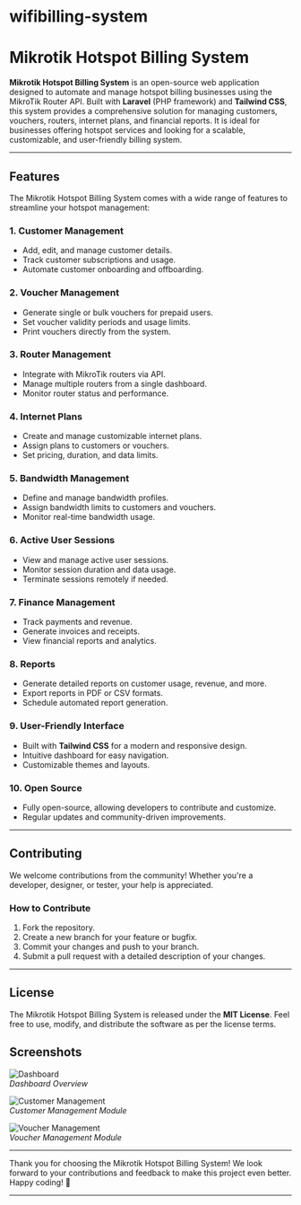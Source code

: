 # wifibilling-system


# Mikrotik Hotspot Billing System

**Mikrotik Hotspot Billing System** is an open-source web application designed to automate and manage hotspot billing businesses using the MikroTik Router API. Built with **Laravel** (PHP framework) and **Tailwind CSS**, this system provides a comprehensive solution for managing customers, vouchers, routers, internet plans, and financial reports. It is ideal for businesses offering hotspot services and looking for a scalable, customizable, and user-friendly billing system.

---

## Features

The Mikrotik Hotspot Billing System comes with a wide range of features to streamline your hotspot management:

### 1. **Customer Management**
   - Add, edit, and manage customer details.
   - Track customer subscriptions and usage.
   - Automate customer onboarding and offboarding.

### 2. **Voucher Management**
   - Generate single or bulk vouchers for prepaid users.
   - Set voucher validity periods and usage limits.
   - Print vouchers directly from the system.

### 3. **Router Management**
   - Integrate with MikroTik routers via API.
   - Manage multiple routers from a single dashboard.
   - Monitor router status and performance.

### 4. **Internet Plans**
   - Create and manage customizable internet plans.
   - Assign plans to customers or vouchers.
   - Set pricing, duration, and data limits.

### 5. **Bandwidth Management**
   - Define and manage bandwidth profiles.
   - Assign bandwidth limits to customers and vouchers.
   - Monitor real-time bandwidth usage.

### 6. **Active User Sessions**
   - View and manage active user sessions.
   - Monitor session duration and data usage.
   - Terminate sessions remotely if needed.

### 7. **Finance Management**
   - Track payments and revenue.
   - Generate invoices and receipts.
   - View financial reports and analytics.

### 8. **Reports**
   - Generate detailed reports on customer usage, revenue, and more.
   - Export reports in PDF or CSV formats.
   - Schedule automated report generation.

### 9. **User-Friendly Interface**
   - Built with **Tailwind CSS** for a modern and responsive design.
   - Intuitive dashboard for easy navigation.
   - Customizable themes and layouts.

### 10. **Open Source**
   - Fully open-source, allowing developers to contribute and customize.
   - Regular updates and community-driven improvements.

---

## Contributing

We welcome contributions from the community! Whether you're a developer, designer, or tester, your help is appreciated.

### How to Contribute
1. Fork the repository.
2. Create a new branch for your feature or bugfix.
3. Commit your changes and push to your branch.
4. Submit a pull request with a detailed description of your changes.

---

## License

The Mikrotik Hotspot Billing System is released under the **MIT License**. Feel free to use, modify, and distribute the software as per the license terms.

## Screenshots

![Dashboard](link-to-dashboard-screenshot)  
*Dashboard Overview*

![Customer Management](link-to-customer-mgt-screenshot)  
*Customer Management Module*

![Voucher Management](link-to-voucher-mgt-screenshot)  
*Voucher Management Module*

---

Thank you for choosing the Mikrotik Hotspot Billing System! We look forward to your contributions and feedback to make this project even better. Happy coding! 🚀

---
